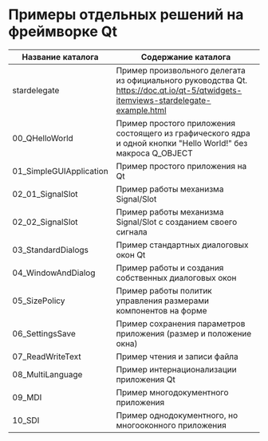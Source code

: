 # Примеры отдельных решений на фреймворке Qt
 

Название каталога                      | Содержание каталога
---------------------------------------|----------------------
stardelegate                           | Пример произвольного делегата из официального руководства Qt. https://doc.qt.io/qt-5/qtwidgets-itemviews-stardelegate-example.html
00_QHelloWorld                         | Пример простого приложения состоящего из графического ядра и одной кнопки "Hello World!" без макроса Q_OBJECT
01_SimpleGUIApplication                | Пример простого приложения на Qt
02_01_SignalSlot                       | Пример работы механизма Signal/Slot
02_02_SignalSlot                       | Пример работы механизма Signal/Slot с созданием своего сигнала
03_StandardDialogs                     | Пример стандартных диалоговых окон Qt
04_WindowAndDialog                     | Пример работы и создания собственных диалоговых окон
05_SizePolicy                          | Пример работы политик управления размерами компонентов на форме
06_SettingsSave                        | Пример сохранения параметров приложения (размер и положение окна)
07_ReadWriteText                       | Пример чтения и записи файла
08_MultiLanguage                       | Пример интернационализации приложения Qt
09_MDI                                 | Пример многодокументного приложения
10_SDI                                 | Пример однодокументного, но многооконного приложения
